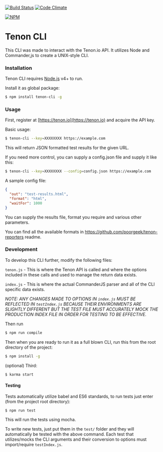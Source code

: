 [![Build Status](https://travis-ci.org/tenon-io/tenon-cli.svg?branch=master)](https://travis-ci.org/tenon-io/tenon-cli) [![Code Climate](https://codeclimate.com/github/tenon-io/tenon-cli/badges/gpa.svg)](https://codeclimate.com/github/tenon-io/tenon-cli)

[![NPM](https://nodei.co/npm/tenon-cli.png?downloads=true&downloadRank=true&stars=true)](https://nodei.co/npm/tenon-cli/)
# Tenon CLI

This CLI was made to interact with the Tenon.io API. It utilizes Node and Commander,js to create a UNIX-style CLI.

### Installation

Tenon CLI requires [Node.js](https://nodejs.org/) v4+ to run.

Install it as global package:

```sh
$ npm install tenon-cli -g
```

### Usage

First, register at [https://tenon.io](https://tenon.io) and acquire the API key.

Basic usage:

```sh
$ tenon-cli --key=XXXXXXXX https://example.com
```

This will return JSON formatted test results for the given URL.

If you need more control, you can supply a config.json file and supply it like this:

```sh
$ tenon-cli --key=XXXXXXXX --config=config.json https://example.com
```

A sample config file:

```json
{
  "out": "test-results.html",
  "format": "html",
  "waitFor": 1000
}
```

You can supply the results file, format you require and various other parameters.

You can find all the available formats in https://github.com/poorgeek/tenon-reporters readme.


### Development

To develop this CLI further, modify the following files:

`tenon.js` - This is where the Tenon API is called and where the options included in these calls and used to manage the return data exists.

`index.js` - This is where the actual CommanderJS parser and all of the CLI specific data exists.

*NOTE: ANY CHANGES MADE TO OPTIONS IN `index.js` MUST BE REFLECTED IN `testIndex.js` BECAUSE THEIR ENVIRONMENTS ARE SLIGHTLY DIFFERENT BUT THE TEST FILE MUST ACCURATELY MOCK THE PRODUCTION INDEX FILE IN ORDER FOR TESTING TO BE EFFECTIVE.*

Then run
```sh
$ npm run compile
```

Then when you are ready to run it as a full blown CLI, run this from the root directory of the project:
```sh
$ npm install -g
```

(optional) Third:
```sh
$ karma start
```

#### Testing

Tests automatically utilize babel and ES6 standards, to run tests just enter (from the project root directory):
```
$ npm run test
```
This will run the tests using mocha.

To write new tests, just put them in the `test/` folder and they will automatically be tested with the above command. Each test that utilizes/mocks the CLI arguments and their conversion to options must import/require `testIndex.js`.
